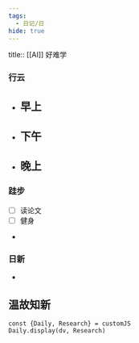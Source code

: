 ```yaml
---
tags:
  - 日记/日
hide: true
---
```

title:: [[AI]] 好难学
### 行云
- 早上
	- 
- 下午
	- 
- 晚上
	- 

### 跬步
- [ ] 读论文
- [ ] 健身
- 

### 日新
- 

## 温故知新
```dataviewjs
const {Daily, Research} = customJS
Daily.display(dv, Research)
```

